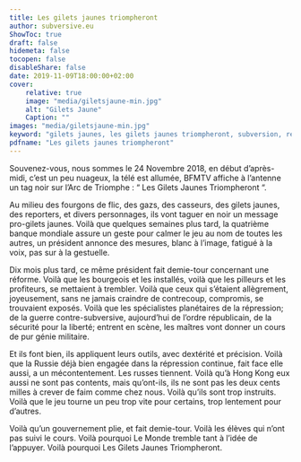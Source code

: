 ```yaml
---
title: Les gilets jaunes triompheront
author: subversive.eu
ShowToc: true
draft: false
hidemeta: false
tocopen: false
disableShare: false
date: 2019-11-09T18:00:00+02:00
cover:
    relative: true
    image: "media/giletsjaune-min.jpg"
    alt: "Gilets Jaune"
    Caption: ""
images: "media/giletsjaune-min.jpg"
keyword: "gilets jaunes, les gilets jaunes triompheront, subversion, révolution, mouvement, groupe, repression, arc de triomphe"
pdfname: "Les gilets jaunes triompheront"
---
```


Souvenez-vous, nous sommes le 24 Novembre 2018, en début d’après-midi, c’est un peu nuageux, la télé est allumée, BFMTV affiche à l’antenne un tag noir sur l’Arc de Triomphe : “ Les Gilets Jaunes Triompheront “.
<!--more-->

Au milieu des fourgons de flic, des gazs, des casseurs, des gilets jaunes, des reporters, et divers personnages, ils vont taguer en noir un message pro-gilets jaunes. Voilà que quelques semaines plus tard, la quatrième banque mondiale assure un geste pour calmer le jeu au nom de toutes les autres, un président annonce des mesures, blanc à l’image, fatigué à la voix, pas sur à la gestuelle.

Dix mois plus tard, ce même président fait demie-tour concernant une réforme. Voilà que les bourgeois et les installés, voilà que les pilleurs et les profiteurs, se mettaient à trembler. Voilà que ceux qui s’étaient allègrement, joyeusement, sans ne jamais craindre de contrecoup, compromis, se trouvaient exposés. Voilà que les spécialistes planétaires de la répression; de la guerre contre-subversive, aujourd’hui de l’ordre républicain, de la sécurité pour la liberté; entrent en scène, les maîtres vont donner un cours de pur génie militaire.

Et ils font bien, ils appliquent leurs outils, avec dextérité et précision. Voilà que la Russie déjà bien engagée dans la répression continue, fait face elle aussi, a un mécontentement. Les russes tiennent. Voilà qu’à Hong Kong eux aussi ne sont pas contents, mais qu’ont-ils, ils ne sont pas les deux cents milles à crever de faim comme chez nous. Voilà qu’ils sont trop instruits. Voilà que le jeu tourne un peu trop vite pour certains, trop lentement pour d’autres.

Voilà qu’un gouvernement plie, et fait demie-tour. Voilà les élèves qui n’ont pas suivi le cours. Voilà pourquoi Le Monde tremble tant à l’idée de l’appuyer. Voilà pourquoi Les Gilets Jaunes Triompheront.
